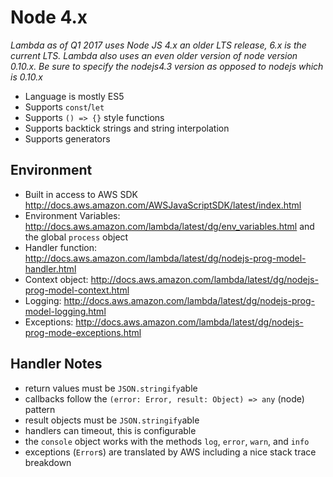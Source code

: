 Node 4.x
========

_Lambda as of Q1 2017 uses Node JS 4.x an older LTS release, 6.x is the current LTS.  Lambda also uses an even older version of node version 0.10.x.  Be sure to specify the nodejs4.3 version as opposed to nodejs which is 0.10.x_ 

- Language is mostly ES5
- Supports `const`/`let`
- Supports `() => {}` style functions
- Supports backtick strings and string interpolation
- Supports generators

## Environment

- Built in access to AWS SDK http://docs.aws.amazon.com/AWSJavaScriptSDK/latest/index.html
- Environment Variables: http://docs.aws.amazon.com/lambda/latest/dg/env_variables.html and the global `process` object
- Handler function: http://docs.aws.amazon.com/lambda/latest/dg/nodejs-prog-model-handler.html
- Context object: http://docs.aws.amazon.com/lambda/latest/dg/nodejs-prog-model-context.html
- Logging: http://docs.aws.amazon.com/lambda/latest/dg/nodejs-prog-model-logging.html
- Exceptions: http://docs.aws.amazon.com/lambda/latest/dg/nodejs-prog-mode-exceptions.html

## Handler Notes

- return values must be `JSON.stringify`able
- callbacks follow the `(error: Error, result: Object) => any` (node) pattern
- result objects must be `JSON.stringify`able
- handlers can timeout, this is configurable
- the `console` object works with the methods `log`, `error`, `warn`, and `info`
- exceptions (`Error`s) are translated by AWS including a nice stack trace breakdown

